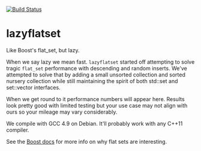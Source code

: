 [![Build Status](https://travis-ci.org/RipcordSoftware/lazyflatset.svg)](https://travis-ci.org/RipcordSoftware/lazyflatset)

# lazyflatset
Like Boost's flat_set, but lazy. 

When we say lazy we mean fast. `lazyflatset` started off attempting to solve tragic `flat_set` performance with descending and random inserts. We've attempted to solve that by adding a small unsorted collection and sorted nursery collection while still maintaining the spirit of both std::set and set::vector interfaces.

When we get round to it performance numbers will appear here. Results look pretty good with limited testing but your use case may not align with ours so your mileage may vary considerably.

We compile with GCC 4.9 on Debian. It'll probably work with any C++11 compiler.

See the [Boost docs](http://www.boost.org/doc/libs/1_58_0/doc/html/container/non_standard_containers.html#container.non_standard_containers.flat_xxx) for more info on why flat sets are interesting.
